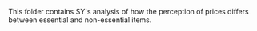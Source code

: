 This folder contains SY's analysis of how the perception of prices differs between essential and non-essential items.
